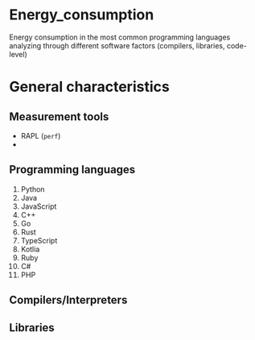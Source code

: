 # Energy_consumption
Energy consumption in the most common programming languages analyzing through different software factors (compilers, libraries, code-level)

# General characteristics

## Measurement tools

- RAPL (`perf`)
- 

## Programming languages

1. Python
2. Java
3. JavaScript
4. C++
5. Go
6. Rust
7. TypeScript
8. Kotlia
9. Ruby
10. C#
11. PHP

## Compilers/Interpreters

## Libraries


